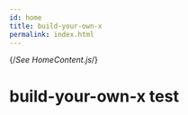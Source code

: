 ```yaml
---
id: home
title: build-your-own-x
permalink: index.html
---
```


{/*See HomeContent.js*/}

# build-your-own-x test
